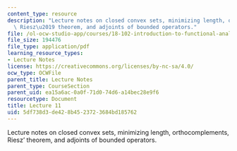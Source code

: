 ```yaml
---
content_type: resource
description: "Lecture notes on closed convex sets, minimizing length, orthocomplements,\
  \ Riesz\u2019 theorem, and adjoints of bounded operators."
file: /ol-ocw-studio-app/courses/18-102-introduction-to-functional-analysis-spring-2009/5df738d3de428b4523723684bd185762_MIT18_102s09_lec11.pdf
file_size: 194476
file_type: application/pdf
learning_resource_types:
- Lecture Notes
license: https://creativecommons.org/licenses/by-nc-sa/4.0/
ocw_type: OCWFile
parent_title: Lecture Notes
parent_type: CourseSection
parent_uid: ea15a6ac-0a0f-71d0-74d6-a14bec28e9f6
resourcetype: Document
title: Lecture 11
uid: 5df738d3-de42-8b45-2372-3684bd185762
---
```

Lecture notes on closed convex sets, minimizing length, orthocomplements, Riesz’ theorem, and adjoints of bounded operators.